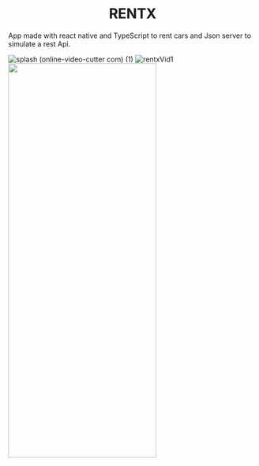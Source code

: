 <h1 align="center"> RENTX </h1>

App made with react native and TypeScript to rent cars and Json server to simulate a rest Api.

![splash (online-video-cutter com) (1)](https://user-images.githubusercontent.com/75041514/218503327-45863bef-1334-4994-9750-1ad4911f844f.gif)
![rentxVid1](https://user-images.githubusercontent.com/75041514/218168074-ad838508-a896-4308-9d35-fd7c83b63872.gif)
<img src="https://user-images.githubusercontent.com/75041514/218500873-8e72cf7a-5a27-455d-a725-33f760dc03bc.png" height="800" width="300" />
